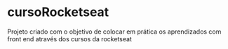 # cursoRocketseat
Projeto criado com o objetivo de colocar em prática os aprendizados com front end através dos cursos da rocketseat
